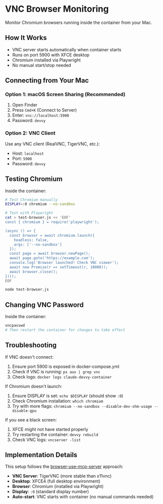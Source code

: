 # VNC Browser Monitoring

Monitor Chromium browsers running inside the container from your Mac.

## How It Works

- VNC server starts automatically when container starts
- Runs on port 5900 with XFCE desktop
- Chromium installed via Playwright
- No manual start/stop needed

## Connecting from Your Mac

### Option 1: macOS Screen Sharing (Recommended)
1. Open Finder
2. Press `Cmd+K` (Connect to Server)
3. Enter: `vnc://localhost:5900`
4. Password: `devvy`

### Option 2: VNC Client
Use any VNC client (RealVNC, TigerVNC, etc.):
- Host: `localhost`
- Port: `5900`
- Password: `devvy`

## Testing Chromium

Inside the container:

```bash
# Test Chromium manually
DISPLAY=:0 chromium --no-sandbox

# Test with Playwright
cat > test-browser.js << 'EOF'
const { chromium } = require('playwright');

(async () => {
  const browser = await chromium.launch({
    headless: false,
    args: ['--no-sandbox']
  });
  const page = await browser.newPage();
  await page.goto('https://example.com');
  console.log('Browser launched! Check VNC viewer');
  await new Promise(r => setTimeout(r, 10000));
  await browser.close();
})();
EOF

node test-browser.js
```

## Changing VNC Password

Inside the container:
```bash
vncpasswd
# Then restart the container for changes to take effect
```

## Troubleshooting

If VNC doesn't connect:
1. Ensure port 5900 is exposed in docker-compose.yml
2. Check if VNC is running: `ps aux | grep vnc`
3. Check logs: `docker logs claude-devvy-container`

If Chromium doesn't launch:
1. Ensure DISPLAY is set: `echo $DISPLAY` (should show `:0`)
2. Check Chromium installation: `which chromium`
3. Try with more flags: `chromium --no-sandbox --disable-dev-shm-usage --disable-gpu`

If you see a black screen:
1. XFCE might not have started properly
2. Try restarting the container: `devvy rebuild`
3. Check VNC logs: `vncserver -list`

## Implementation Details

This setup follows the [browser-use-mcp-server](https://github.com/co-browser/browser-use-mcp-server) approach:
- **VNC Server**: TigerVNC (more stable than x11vnc)
- **Desktop**: XFCE4 (full desktop environment)
- **Browser**: Chromium (installed via Playwright)
- **Display**: `:0` (standard display number)
- **Auto-start**: VNC starts with container (no manual commands needed)